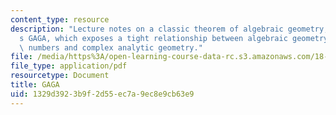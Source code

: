 ```yaml
---
content_type: resource
description: "Lecture notes on a classic theorem of algebraic geometry, Serre\u2019\
  s GAGA, which exposes a tight relationship between algebraic geometry over the complex\
  \ numbers and complex analytic geometry."
file: /media/https%3A/open-learning-course-data-rc.s3.amazonaws.com/18-726-algebraic-geometry-spring-2009/1329d3923b9f2d55ec7a9ec8e9cb63e9_MIT18_726s09_lec22_gaga.pdf
file_type: application/pdf
resourcetype: Document
title: GAGA
uid: 1329d392-3b9f-2d55-ec7a-9ec8e9cb63e9
---
```

